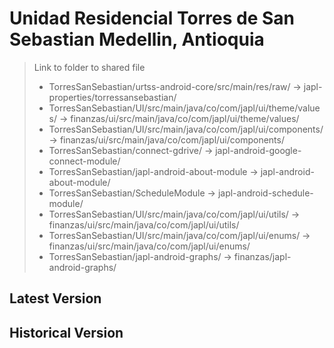 # Unidad Residencial Torres de San Sebastian Medellin, Antioquia

> Link to folder to shared file
> -  TorresSanSebastian/urtss-android-core/src/main/res/raw/ -> japl-properties/torressansebastian/
> -  TorresSanSebastian/UI/src/main/java/co/com/japl/ui/theme/values/ -> finanzas/ui/src/main/java/co/com/japl/ui/theme/values/
> -  TorresSanSebastian/UI/src/main/java/co/com/japl/ui/components/ -> finanzas/ui/src/main/java/co/com/japl/ui/components/
> -  TorresSanSebastian/connect-gdrive/ -> japl-android-google-connect-module/
> -  TorresSanSebastian/japl-android-about-module -> japl-android-about-module/
> -  TorresSanSebastian/ScheduleModule -> japl-android-schedule-module/
> -  TorresSanSebastian/UI/src/main/java/co/com/japl/ui/utils/ -> finanzas/ui/src/main/java/co/com/japl/ui/utils/
> -  TorresSanSebastian/UI/src/main/java/co/com/japl/ui/enums/ -> finanzas/ui/src/main/java/co/com/japl/ui/enums/
> -  TorresSanSebastian/japl-android-graphs/ -> finanzas/japl-android-graphs/

## Latest Version

## Historical Version
